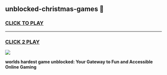 
## unblocked-christmas-games 👋
<h3>
<a href="https://premium.freeplayer.one?title=unblocked-christmas-games&ref=14F">CLICK TO PLAY</a></h3>
<hr>

<h3>
<a href="https://premium.freeplayer.one?title=unblocked-christmas-games&ref=14F">CLICK 2 PLAY</a>
  
</h3>

<a href="https://premium.freeplayer.one?title=unblocked-christmas-games&ref=12F/"><img src="https://clearcache.store/games.png"></a>


**worlds hardest game unblocked: Your Gateway to Fun and Accessible Online Gaming**
